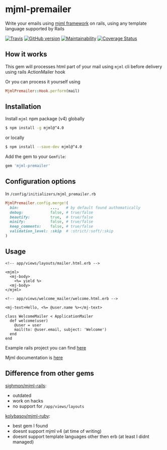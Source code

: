 # mjml-premailer

Write your emails using [mjml framework](https://mjml.io) on rails, using any template language supported by Rails

[![Travis](https://travis-ci.org/srghma/mjml-premailer.svg?branch=master)](https://travis-ci.org/srghma/mjml-premailer)
[![GitHub version](https://badge.fury.io/gh/srghma%2Fmjml-premailer.svg)](https://badge.fury.io/gh/srghma%2Fmjml-premailer)
[![Maintainability](https://api.codeclimate.com/v1/badges/87ecd26fdfceb00dacb6/maintainability)](https://codeclimate.com/github/srghma/mjml-premailer/maintainability)
[![Coverage Status](https://coveralls.io/repos/github/srghma/mjml-premailer/badge.svg?branch=master)](https://coveralls.io/github/srghma/mjml-premailer?branch=master)

## How it works
This gem will processes html part of your mail using `mjml` cli before delivery using rails ActionMailer hook

Or you can process it yourself using

```ruby
MjmlPremailer::Hook.perform(mail)
```

## Installation

Install `mjml` npm package (v4) globally

```sh
$ npm install -g mjml@^4.0
```

or locally

```sh
$ npm install --save-dev mjml@^4.0
```

Add the gem to your `Gemfile`:

```ruby
gem 'mjml-premailer'
```

## Configuration options

In `/config/initializers/mjml_premailer.rb`

```ruby
MjmlPremailer.config.merge!(
  bin:              ...,   # by default found authomatically
  debug:            false, # true/false
  beautify:         true,  # true/false
  minify:           false, # true/false
  keep_comments:    false, # true/false
  validation_level: :skip  # :strict/:soft/:skip
)
```

## Usage

```erb
<!-- app/views/layouts/mailer.html.erb -->

<mjml>
  <mj-body>
    <%= yield %>
  <mj-body>
</mjml>
```


```erb
<!-- app/views/welcome_mailer/welcome.html.erb -->

<mj-text>Hello, <%= @user.name %></mj-text>

```

```
class WelcomeMailer < ApplicationMailer
  def welcome(user)
    @user = user
    mail(to: @user.email, subject: 'Welcome')
  end
end
```

Example rails project you can find [here](example)

Mjml documentation is [here](https://mjml.io/documentation)


## Difference from other gems

[sighmon/mjml-rails](https://github.com/sighmon/mjml-rails):
- outdated
- work on hacks
- no support for `/app/views/layouts`

[kolybasov/mjml-ruby](https://github.com/kolybasov/mjml-ruby/):
- best gem I found
- doesnt support mjml v4 (at time of writing)
- doesnt support template languages other then erb (at least I didnt managed)
